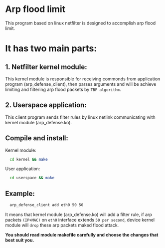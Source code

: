 # Arp flood limit 
This program based on linux netfilter is designed to accomplish arp flood limit.

# It has two main parts:
## 1. Netfilter kernel module:
This kernel module is responsible for receiving commonds from application program (arp_defense_client), then parses arguments and will be achieve limiting and filtering arp flood packets by `TBF algorithm`.
   
## 2. Userspace application:
This client program sends filter rules by linux netlink communicating with kernel module (arp_defense.ko). 

## Compile and install:
Kernel module:
```Bash
  cd kernel && make
```
User application:
```Bash
  cd userspace && make
```

## Example:
```Bash
  arp_defense_client add eth0 50 50
```
It means that kernel module (arp_defense.ko) will add a filter rule, if arp packets `(IP+MAC)` on `eth0` interface extends `50 per second`, device kernel module will `drop` these arp packets maked flood attack.  

**You should read module makefile carefully and choose the changes that best suit you.**
